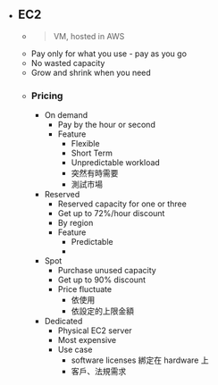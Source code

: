 - ## EC2
	- > VM,  hosted in AWS
	- Pay only for what you use - pay as you go
	- No wasted capacity
	- Grow and shrink when you need
	- ### Pricing
		- On demand
			- Pay by the hour or second
			- Feature
				- Flexible
				- Short Term
				- Unpredictable workload
				- 突然有時需要
				- 測試市場
		- Reserved
			- Reserved capacity for one or three
			- Get  up to 72%/hour discount
			- By region
			- Feature
				- Predictable
				-
		- Spot
			- Purchase unused capacity
			- Get up to 90% discount
			- Price fluctuate
				- 依使用
				- 依設定的上限金額
		- Dedicated
			- Physical EC2 server
			- Most expensive
			- Use case
				- software licenses 綁定在 hardware 上
				- 客戶、法規需求